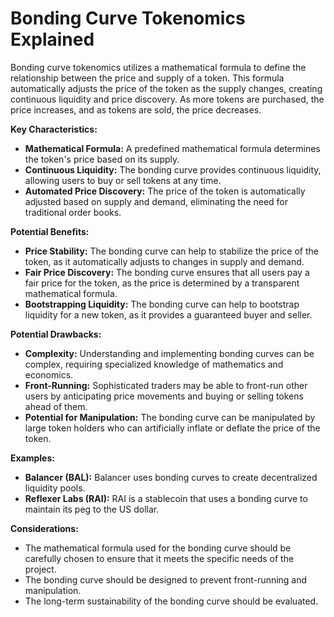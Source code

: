 # Bonding Curve Tokenomics Explained

Bonding curve tokenomics utilizes a mathematical formula to define the relationship between the price and supply of a token. This formula automatically adjusts the price of the token as the supply changes, creating continuous liquidity and price discovery. As more tokens are purchased, the price increases, and as tokens are sold, the price decreases.

**Key Characteristics:**

- **Mathematical Formula:** A predefined mathematical formula determines the token's price based on its supply.
- **Continuous Liquidity:** The bonding curve provides continuous liquidity, allowing users to buy or sell tokens at any time.
- **Automated Price Discovery:** The price of the token is automatically adjusted based on supply and demand, eliminating the need for traditional order books.

**Potential Benefits:**

- **Price Stability:** The bonding curve can help to stabilize the price of the token, as it automatically adjusts to changes in supply and demand.
- **Fair Price Discovery:** The bonding curve ensures that all users pay a fair price for the token, as the price is determined by a transparent mathematical formula.
- **Bootstrapping Liquidity:** The bonding curve can help to bootstrap liquidity for a new token, as it provides a guaranteed buyer and seller.

**Potential Drawbacks:**

- **Complexity:** Understanding and implementing bonding curves can be complex, requiring specialized knowledge of mathematics and economics.
- **Front-Running:** Sophisticated traders may be able to front-run other users by anticipating price movements and buying or selling tokens ahead of them.
- **Potential for Manipulation:** The bonding curve can be manipulated by large token holders who can artificially inflate or deflate the price of the token.

**Examples:**

- **Balancer (BAL):** Balancer uses bonding curves to create decentralized liquidity pools.
- **Reflexer Labs (RAI):** RAI is a stablecoin that uses a bonding curve to maintain its peg to the US dollar.

**Considerations:**

- The mathematical formula used for the bonding curve should be carefully chosen to ensure that it meets the specific needs of the project.
- The bonding curve should be designed to prevent front-running and manipulation.
- The long-term sustainability of the bonding curve should be evaluated.
